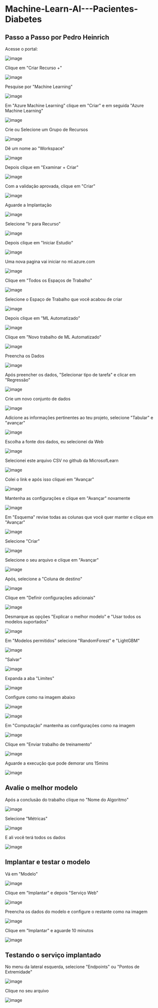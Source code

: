 # Machine-Learn-AI---Pacientes-Diabetes

## Passo a Passo por Pedro Heinrich

Acesse o portal:

![image](https://github.com/pedroheinrich/Machine-Learn-AI---Pacientes-Diabetes/assets/97209403/1195b4c2-51b3-4033-b9ee-93b5f521c375)


Clique em "Criar Recurso +"

![image](https://github.com/pedroheinrich/Machine-Learn-AI---Pacientes-Diabetes/assets/97209403/2ae797ad-f87b-45e5-b27f-e0a65b36a6e6)


Pesquise por "Machine Learning"

![image](https://github.com/pedroheinrich/Machine-Learn-AI---Pacientes-Diabetes/assets/97209403/c7ceed88-fec6-447a-8d9f-dc0971e5b18f)


Em "Azure Machine Learning" clique em "Criar" e em seguida "Azure Machine Learning"

![image](https://github.com/pedroheinrich/Machine-Learn-AI---Pacientes-Diabetes/assets/97209403/8c6fcec1-309e-487b-afdd-140bc997f305)


Crie ou Selecione um Grupo de Recursos

![image](https://github.com/pedroheinrich/Machine-Learn-AI---Pacientes-Diabetes/assets/97209403/eba1983b-53a7-4346-8da7-dcfdb42b97e3)


Dê um nome ao "Workspace"

![image](https://github.com/pedroheinrich/Machine-Learn-AI---Pacientes-Diabetes/assets/97209403/f879fe20-ee43-480a-b61a-9b15d87b18f8)


Depois clique em "Examinar + Criar" 

![image](https://github.com/pedroheinrich/Machine-Learn-AI---Pacientes-Diabetes/assets/97209403/c59b2bc1-d3ef-40b5-8aa5-f170036178e1)


Com a validação aprovada, clique em "Criar"

![image](https://github.com/pedroheinrich/Machine-Learn-AI---Pacientes-Diabetes/assets/97209403/746a011d-89d0-4fe8-bfe2-2458224893cc)


Aguarde a Implantação

![image](https://github.com/pedroheinrich/Machine-Learn-AI---Pacientes-Diabetes/assets/97209403/321e515b-d2e2-4870-ba57-726a27871367)


Selecione "Ir para Recurso"

![image](https://github.com/pedroheinrich/Machine-Learn-AI---Pacientes-Diabetes/assets/97209403/b5a01a1d-b4c7-41db-a9ea-754f15c7f285)


Depois clique em "Iniciar Estudio"

![image](https://github.com/pedroheinrich/Machine-Learn-AI---Pacientes-Diabetes/assets/97209403/ef7e5fb5-b93f-4820-ae3c-a4dc0773330a)



Uma nova pagina vai iniciar no ml.azure.com

![image](https://github.com/pedroheinrich/Machine-Learn-AI---Pacientes-Diabetes/assets/97209403/41a68110-aee4-4949-bdbd-7742e18082f7)

Clique em "Todos os Espaços de Trabalho"

![image](https://github.com/pedroheinrich/Machine-Learn-AI---Pacientes-Diabetes/assets/97209403/eaee4ea5-a9a6-42c8-8bdf-7e3bb807a5d4)


Selecione o Espaço de Trabalho que você acabou de criar

![image](https://github.com/pedroheinrich/Machine-Learn-AI---Pacientes-Diabetes/assets/97209403/9c45d9ea-6a54-46fc-a7ea-f0361f1e593a)

Depois clique em "ML Automatizado"

![image](https://github.com/pedroheinrich/Machine-Learn-AI---Pacientes-Diabetes/assets/97209403/c185f364-9d9e-40d2-8c38-bac32f86112f)

Clique em  "Novo trabalho de ML Automatizado"

![image](https://github.com/pedroheinrich/Machine-Learn-AI---Pacientes-Diabetes/assets/97209403/f44252c1-d967-493b-b8da-dce6f2cdaf96)


Preencha os Dados 

![image](https://github.com/pedroheinrich/Machine-Learn-AI---Pacientes-Diabetes/assets/97209403/267ed10c-07c2-4f31-a956-90feb9b0dd5b)

Após preencher os dados, "Selecionar tipo de tarefa" e clicar em "Regressão"

![image](https://github.com/pedroheinrich/Machine-Learn-AI---Pacientes-Diabetes/assets/97209403/bff9d8cf-88ec-4b30-b0cc-04569dbcb823)


Crie um novo conjunto de dados

![image](https://github.com/pedroheinrich/Machine-Learn-AI---Pacientes-Diabetes/assets/97209403/e77a7478-6abf-4ee3-9cdd-b9f81d134515)

Adicione as informações pertinentes ao teu projeto, selecione "Tabular" e "avançar"

![image](https://github.com/pedroheinrich/Machine-Learn-AI---Pacientes-Diabetes/assets/97209403/655d8ec4-1460-498c-9d35-7dea8dcf0d54)

Escolha a fonte dos dados, eu selecionei da Web

![image](https://github.com/pedroheinrich/Machine-Learn-AI---Pacientes-Diabetes/assets/97209403/2df50198-1777-4a73-921b-d13bbb6f223d)


Selecionei este arquivo CSV no github da MicrosofLearn 

![image](https://github.com/pedroheinrich/Machine-Learn-AI---Pacientes-Diabetes/assets/97209403/01388086-9e65-4cc6-908c-816b417067da)

Colei o link e após isso cliquei em "Avançar"

![image](https://github.com/pedroheinrich/Machine-Learn-AI---Pacientes-Diabetes/assets/97209403/3daea91c-9a92-4fc6-b9d0-4a2af8a051cf)

Mantenha as configurações e clique em "Avançar" novamente

![image](https://github.com/pedroheinrich/Machine-Learn-AI---Pacientes-Diabetes/assets/97209403/9ee89728-7049-48cc-987f-d2a1fc8cac69)

Em "Esquema" revise todas as colunas que você quer manter e clique em "Avançar"

![image](https://github.com/pedroheinrich/Machine-Learn-AI---Pacientes-Diabetes/assets/97209403/697b64ec-be4e-4e79-9c3d-eb232e184f84)

Selecione "Criar"

![image](https://github.com/pedroheinrich/Machine-Learn-AI---Pacientes-Diabetes/assets/97209403/f2650402-e687-4749-9c5f-1f6606450cf8)

Selecione o seu arquivo e clique em "Avançar"

![image](https://github.com/pedroheinrich/Machine-Learn-AI---Pacientes-Diabetes/assets/97209403/f9402649-4174-441d-927c-daef564d0be4)


Após, selecione a "Coluna de destino"

![image](https://github.com/pedroheinrich/Machine-Learn-AI---Pacientes-Diabetes/assets/97209403/93fa9392-671d-4f02-ae57-e3a670930ee2)

Clique em "Definir configurações adicionais"

![image](https://github.com/pedroheinrich/Machine-Learn-AI---Pacientes-Diabetes/assets/97209403/7f3946c2-16e1-4889-9db1-0253f020c8f8)

Desmarque as opções "Explicar o melhor modelo" e "Usar todos os modelos suportados"

![image](https://github.com/pedroheinrich/Machine-Learn-AI---Pacientes-Diabetes/assets/97209403/1cb5fd45-8c44-4401-884d-343e2d550241)

Em "Modelos permitidos" selecione "RandomForest" e "LightGBM"

![image](https://github.com/pedroheinrich/Machine-Learn-AI---Pacientes-Diabetes/assets/97209403/e8d2b082-7899-4104-88b9-ccbc0880fed8)


"Salvar"

![image](https://github.com/pedroheinrich/Machine-Learn-AI---Pacientes-Diabetes/assets/97209403/5c72bf84-ec1f-4b81-9cc6-40640314f1b7)

Expanda a aba "Limites"

![image](https://github.com/pedroheinrich/Machine-Learn-AI---Pacientes-Diabetes/assets/97209403/04a74dd0-298e-4b5a-bf2c-3efbe28a65a6)

Configure como na imagem abaixo

![image](https://github.com/pedroheinrich/Machine-Learn-AI---Pacientes-Diabetes/assets/97209403/3b82747a-6c43-4cd3-82a9-543a0a43b402)

![image](https://github.com/pedroheinrich/Machine-Learn-AI---Pacientes-Diabetes/assets/97209403/3d4ed9ce-cd7c-413c-b032-a73955f4c89b)

Em "Computação" mantenha as configurações como na imagem

![image](https://github.com/pedroheinrich/Machine-Learn-AI---Pacientes-Diabetes/assets/97209403/f2de25b5-7d34-4e81-b6c7-55f2d7aa7fdc)

Clique em "Enviar trabalho de treinamento"

![image](https://github.com/pedroheinrich/Machine-Learn-AI---Pacientes-Diabetes/assets/97209403/847e1b4c-01e8-4015-ba3c-dadc1b6c1846)

Aguarde a execução que pode demorar uns 15mins

![image](https://github.com/pedroheinrich/Machine-Learn-AI---Pacientes-Diabetes/assets/97209403/c175f526-7c36-4e04-b545-2f531794d467)

## Avalie o melhor modelo

Após a conclusão do trabalho clique no "Nome do Algoritmo"

![image](https://github.com/pedroheinrich/Machine-Learn-AI---Pacientes-Diabetes/assets/97209403/4f919f28-e952-4b73-8d99-a652c4bf50c8)

Selecione "Métricas"

![image](https://github.com/pedroheinrich/Machine-Learn-AI---Pacientes-Diabetes/assets/97209403/77009cfe-55db-4e58-8e82-cc717f9e2cc0)

E ali você terá todos os dados

![image](https://github.com/pedroheinrich/Machine-Learn-AI---Pacientes-Diabetes/assets/97209403/ea96d1de-a059-4166-baff-43af6eea021d)

## Implantar e testar o modelo

Vá em "Modelo"

![image](https://github.com/pedroheinrich/Machine-Learn-AI---Pacientes-Diabetes/assets/97209403/59d5fd7a-ddbc-4a06-a575-9b6f6dbd7ad7)

Clique em "Implantar" e depois "Serviço Web"

![image](https://github.com/pedroheinrich/Machine-Learn-AI---Pacientes-Diabetes/assets/97209403/e2a64efb-f34b-4558-9e28-d4585066f8b2)

Preencha os dados do modelo e configure o restante como na imagem

![image](https://github.com/pedroheinrich/Machine-Learn-AI---Pacientes-Diabetes/assets/97209403/3b7a84d0-de2d-4d2a-bff7-2f4e391eb30e)


Clique em "Implantar" e aguarde 10 minutos

![image](https://github.com/pedroheinrich/Machine-Learn-AI---Pacientes-Diabetes/assets/97209403/db072164-0a18-476d-a209-7805bcdaafec)

## Testando o serviço implantado

No menu da lateral esquerda, selecione "Endpoints" ou "Pontos de Extremidade"

![image](https://github.com/pedroheinrich/Machine-Learn-AI---Pacientes-Diabetes/assets/97209403/80a14cb8-b758-40ae-a47e-53c89bf26b3f)


Clique no seu arquivo

![image](https://github.com/pedroheinrich/Machine-Learn-AI---Pacientes-Diabetes/assets/97209403/4d6ce03d-0709-424a-ba7b-95a42058e18d)
